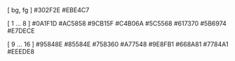 [ bg, fg ]
#302F2E
#EBE4C7

[ 1 ... 8 ]
#0A1F1D
#AC5858
#9CB15F
#C4B06A
#5C5568
#617370
#5B6974
#E7DECE

[ 9 ... 16 ]
#95848E
#85584E
#758360
#A77548
#9E8FB1
#668A81
#7784A1
#EEEDE8
